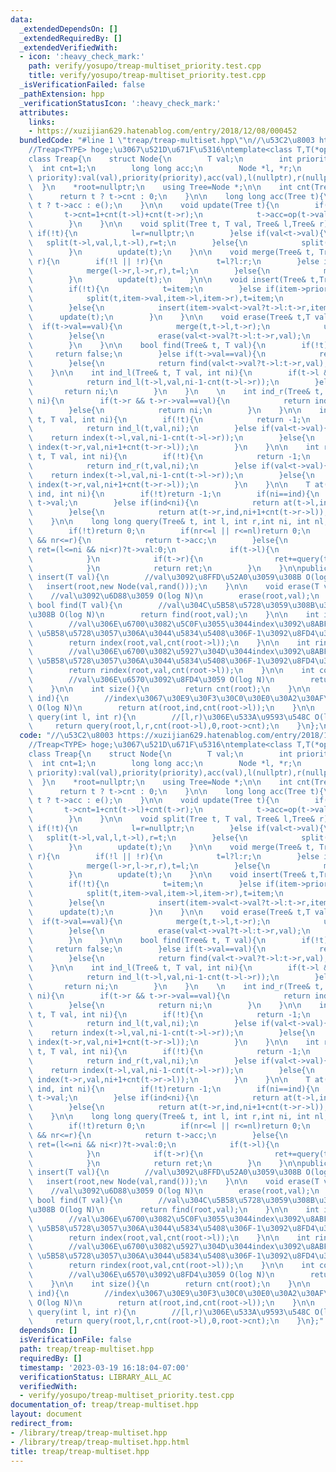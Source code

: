 ```yaml
---
data:
  _extendedDependsOn: []
  _extendedRequiredBy: []
  _extendedVerifiedWith:
  - icon: ':heavy_check_mark:'
    path: verify/yosupo/treap-multiset_priority.test.cpp
    title: verify/yosupo/treap-multiset_priority.test.cpp
  _isVerificationFailed: false
  _pathExtension: hpp
  _verificationStatusIcon: ':heavy_check_mark:'
  attributes:
    links:
    - https://xuzijian629.hatenablog.com/entry/2018/12/08/000452
  bundledCode: "#line 1 \"treap/treap-multiset.hpp\"\n//\u53C2\u8003 https://xuzijian629.hatenablog.com/entry/2018/12/08/000452\n\
    //Treap<TYPE> hoge;\u3067\u521D\u671F\u5316\ntemplate<class T,T(*op)(T,T),T(*e)()>\n\
    class Treap{\n    struct Node{\n        T val;\n        int priority;\n      \
    \  int cnt=1;\n        long long acc;\n        Node *l, *r;\n        Node(T val,int\
    \ priority):val(val),priority(priority),acc(val),l(nullptr),r(nullptr){};\n  \
    \  }\n    *root=nullptr;\n    using Tree=Node *;\n\n    int cnt(Tree t) {\n  \
    \      return t ? t->cnt : 0;\n    }\n\n    long long acc(Tree t){\n        return\
    \ t ? t->acc : e();\n    }\n\n    void update(Tree t){\n        if(t){\n     \
    \       t->cnt=1+cnt(t->l)+cnt(t->r);\n            t->acc=op(t->val,op(acc(t->l),acc(t->r)));\n\
    \        }\n    }\n\n    void split(Tree t, T val, Tree& l,Tree& r){\n       \
    \ if(!t){\n            l=r=nullptr;\n        }else if(val<t->val){\n         \
    \   split(t->l,val,l,t->l),r=t;\n        }else{\n            split(t->r,val,t->r,r),l=t;\n\
    \        }\n        update(t);\n    }\n\n    void merge(Tree& t, Tree l, Tree\
    \ r){\n        if(!l || !r){\n            t=l?l:r;\n        }else if(l->priority>r->priority){\n\
    \            merge(l->r,l->r,r),t=l;\n        }else{\n            merge(r->l,l,r->l),t=r;\n\
    \        }\n        update(t);\n    }\n\n    void insert(Tree& t,Tree item){\n\
    \        if(!t){\n            t=item;\n        }else if(item->priority>t->priority){\n\
    \            split(t,item->val,item->l,item->r),t=item;\n            update(t);\n\
    \        }else{\n            insert(item->val<t->val?t->l:t->r,item);\n      \
    \      update(t);\n        }\n    }\n\n    void erase(Tree& t,T val){\n      \
    \  if(t->val==val){\n            merge(t,t->l,t->r);\n            update(t);\n\
    \        }else{\n            erase(val<t->val?t->l:t->r,val);\n            update(t);\n\
    \        }\n    }\n\n    bool find(Tree& t, T val){\n        if(!t){\n       \
    \     return false;\n        }else if(t->val==val){\n            return true;\n\
    \        }else{\n            return find(val<t->val?t->l:t->r,val);\n        }\n\
    \    }\n\n    int ind_l(Tree& t, T val, int ni){\n        if(t->l && t->l->val==val){\n\
    \            return ind_l(t->l,val,ni-1-cnt(t->l->r));\n        }else{\n     \
    \       return ni;\n        }\n    }\n    \n    int ind_r(Tree& t, T val, int\
    \ ni){\n        if(t->r && t->r->val==val){\n            return ind_r(t->r,val,ni+1+cnt(t->r->l));\n\
    \        }else{\n            return ni;\n        }\n    }\n\n    int index(Tree&\
    \ t, T val, int ni){\n        if(!t){\n            return -1;\n        }else if(t->val==val){\n\
    \            return ind_l(t,val,ni);\n        }else if(val<t->val){\n        \
    \    return index(t->l,val,ni-1-cnt(t->l->r));\n        }else{\n            return\
    \ index(t->r,val,ni+1+cnt(t->r->l));\n        }\n    }\n\n    int rindex(Tree&\
    \ t, T val, int ni){\n        if(!t){\n            return -1;\n        }else if(t->val==val){\n\
    \            return ind_r(t,val,ni);\n        }else if(val<t->val){\n        \
    \    return index(t->l,val,ni-1-cnt(t->l->r));\n        }else{\n            return\
    \ index(t->r,val,ni+1+cnt(t->r->l));\n        }\n    }\n\n    T at(Tree& t, int\
    \ ind, int ni){\n        if(!t)return -1;\n        if(ni==ind){\n            return\
    \ t->val;\n        }else if(ind<ni){\n            return at(t->l,ind,ni-1-cnt(t->l->r));\n\
    \        }else{\n            return at(t->r,ind,ni+1+cnt(t->r->l));\n        }\n\
    \    }\n\n    long long query(Tree& t, int l, int r,int ni, int nl,int nr){\n\
    \        if(!t)return 0;\n        if(nr<=l || r<=nl)return 0;\n        if(l<=nl\
    \ && nr<=r){\n            return t->acc;\n        }else{\n            long long\
    \ ret=(l<=ni && ni<r)?t->val:0;\n            if(t->l){\n                ret+=query(t->l,l,r,ni-1-cnt(t->l->r),nl,nl+cnt(t->l));\n\
    \            }\n            if(t->r){\n                ret+=query(t->r,l,r,ni+1+cnt(t->r->l),nr-cnt(t->r),nr);\n\
    \            }\n            return ret;\n        }\n    }\n\npublic:\n    void\
    \ insert(T val){\n        //val\u3092\u8FFD\u52A0\u3059\u308B O(log N)\n     \
    \   insert(root,new Node(val,rand()));\n    }\n\n    void erase(T val){\n    \
    \    //val\u3092\u6D88\u3059 O(log N)\n        erase(root,val);\n    }\n\n   \
    \ bool find(T val){\n        //val\u304C\u5B58\u5728\u3059\u308B\u304B\u8ABF\u3079\
    \u308B O(log N)\n        return find(root,val);\n    }\n\n    int index(T val){\n\
    \        //val\u306E\u6700\u3082\u5C0F\u3055\u3044index\u3092\u8ABF\u3079\u308B\
    \ \u5B58\u5728\u3057\u306A\u3044\u5834\u5408\u306F-1\u3092\u8FD4\u3059 O(log N)\n\
    \        return index(root,val,cnt(root->l));\n    }\n\n    int rindex(T val){\n\
    \        //val\u306E\u6700\u3082\u5927\u304D\u3044index\u3092\u8ABF\u3079\u308B\
    \ \u5B58\u5728\u3057\u306A\u3044\u5834\u5408\u306F-1\u3092\u8FD4\u3059 O(log N)\n\
    \        return rindex(root,val,cnt(root->l));\n    }\n\n    int count(T val){\n\
    \        //val\u306E\u6570\u3092\u8FD4\u3059 O(log N)\n        return rindex(val)-index(val)+1;\n\
    \    }\n\n    int size(){\n        return cnt(root);\n    }\n\n    T operator[](int\
    \ ind){\n        //index\u3067\u30E9\u30F3\u30C0\u30E0\u30A2\u30AF\u30BB\u30B9\
    \ O(log N)\n        return at(root,ind,cnt(root->l));\n    }\n\n    long long\
    \ query(int l, int r){\n        //[l,r)\u306E\u533A\u9593\u548C O(log N)\n   \
    \     return query(root,l,r,cnt(root->l),0,root->cnt);\n    }\n};\n"
  code: "//\u53C2\u8003 https://xuzijian629.hatenablog.com/entry/2018/12/08/000452\n\
    //Treap<TYPE> hoge;\u3067\u521D\u671F\u5316\ntemplate<class T,T(*op)(T,T),T(*e)()>\n\
    class Treap{\n    struct Node{\n        T val;\n        int priority;\n      \
    \  int cnt=1;\n        long long acc;\n        Node *l, *r;\n        Node(T val,int\
    \ priority):val(val),priority(priority),acc(val),l(nullptr),r(nullptr){};\n  \
    \  }\n    *root=nullptr;\n    using Tree=Node *;\n\n    int cnt(Tree t) {\n  \
    \      return t ? t->cnt : 0;\n    }\n\n    long long acc(Tree t){\n        return\
    \ t ? t->acc : e();\n    }\n\n    void update(Tree t){\n        if(t){\n     \
    \       t->cnt=1+cnt(t->l)+cnt(t->r);\n            t->acc=op(t->val,op(acc(t->l),acc(t->r)));\n\
    \        }\n    }\n\n    void split(Tree t, T val, Tree& l,Tree& r){\n       \
    \ if(!t){\n            l=r=nullptr;\n        }else if(val<t->val){\n         \
    \   split(t->l,val,l,t->l),r=t;\n        }else{\n            split(t->r,val,t->r,r),l=t;\n\
    \        }\n        update(t);\n    }\n\n    void merge(Tree& t, Tree l, Tree\
    \ r){\n        if(!l || !r){\n            t=l?l:r;\n        }else if(l->priority>r->priority){\n\
    \            merge(l->r,l->r,r),t=l;\n        }else{\n            merge(r->l,l,r->l),t=r;\n\
    \        }\n        update(t);\n    }\n\n    void insert(Tree& t,Tree item){\n\
    \        if(!t){\n            t=item;\n        }else if(item->priority>t->priority){\n\
    \            split(t,item->val,item->l,item->r),t=item;\n            update(t);\n\
    \        }else{\n            insert(item->val<t->val?t->l:t->r,item);\n      \
    \      update(t);\n        }\n    }\n\n    void erase(Tree& t,T val){\n      \
    \  if(t->val==val){\n            merge(t,t->l,t->r);\n            update(t);\n\
    \        }else{\n            erase(val<t->val?t->l:t->r,val);\n            update(t);\n\
    \        }\n    }\n\n    bool find(Tree& t, T val){\n        if(!t){\n       \
    \     return false;\n        }else if(t->val==val){\n            return true;\n\
    \        }else{\n            return find(val<t->val?t->l:t->r,val);\n        }\n\
    \    }\n\n    int ind_l(Tree& t, T val, int ni){\n        if(t->l && t->l->val==val){\n\
    \            return ind_l(t->l,val,ni-1-cnt(t->l->r));\n        }else{\n     \
    \       return ni;\n        }\n    }\n    \n    int ind_r(Tree& t, T val, int\
    \ ni){\n        if(t->r && t->r->val==val){\n            return ind_r(t->r,val,ni+1+cnt(t->r->l));\n\
    \        }else{\n            return ni;\n        }\n    }\n\n    int index(Tree&\
    \ t, T val, int ni){\n        if(!t){\n            return -1;\n        }else if(t->val==val){\n\
    \            return ind_l(t,val,ni);\n        }else if(val<t->val){\n        \
    \    return index(t->l,val,ni-1-cnt(t->l->r));\n        }else{\n            return\
    \ index(t->r,val,ni+1+cnt(t->r->l));\n        }\n    }\n\n    int rindex(Tree&\
    \ t, T val, int ni){\n        if(!t){\n            return -1;\n        }else if(t->val==val){\n\
    \            return ind_r(t,val,ni);\n        }else if(val<t->val){\n        \
    \    return index(t->l,val,ni-1-cnt(t->l->r));\n        }else{\n            return\
    \ index(t->r,val,ni+1+cnt(t->r->l));\n        }\n    }\n\n    T at(Tree& t, int\
    \ ind, int ni){\n        if(!t)return -1;\n        if(ni==ind){\n            return\
    \ t->val;\n        }else if(ind<ni){\n            return at(t->l,ind,ni-1-cnt(t->l->r));\n\
    \        }else{\n            return at(t->r,ind,ni+1+cnt(t->r->l));\n        }\n\
    \    }\n\n    long long query(Tree& t, int l, int r,int ni, int nl,int nr){\n\
    \        if(!t)return 0;\n        if(nr<=l || r<=nl)return 0;\n        if(l<=nl\
    \ && nr<=r){\n            return t->acc;\n        }else{\n            long long\
    \ ret=(l<=ni && ni<r)?t->val:0;\n            if(t->l){\n                ret+=query(t->l,l,r,ni-1-cnt(t->l->r),nl,nl+cnt(t->l));\n\
    \            }\n            if(t->r){\n                ret+=query(t->r,l,r,ni+1+cnt(t->r->l),nr-cnt(t->r),nr);\n\
    \            }\n            return ret;\n        }\n    }\n\npublic:\n    void\
    \ insert(T val){\n        //val\u3092\u8FFD\u52A0\u3059\u308B O(log N)\n     \
    \   insert(root,new Node(val,rand()));\n    }\n\n    void erase(T val){\n    \
    \    //val\u3092\u6D88\u3059 O(log N)\n        erase(root,val);\n    }\n\n   \
    \ bool find(T val){\n        //val\u304C\u5B58\u5728\u3059\u308B\u304B\u8ABF\u3079\
    \u308B O(log N)\n        return find(root,val);\n    }\n\n    int index(T val){\n\
    \        //val\u306E\u6700\u3082\u5C0F\u3055\u3044index\u3092\u8ABF\u3079\u308B\
    \ \u5B58\u5728\u3057\u306A\u3044\u5834\u5408\u306F-1\u3092\u8FD4\u3059 O(log N)\n\
    \        return index(root,val,cnt(root->l));\n    }\n\n    int rindex(T val){\n\
    \        //val\u306E\u6700\u3082\u5927\u304D\u3044index\u3092\u8ABF\u3079\u308B\
    \ \u5B58\u5728\u3057\u306A\u3044\u5834\u5408\u306F-1\u3092\u8FD4\u3059 O(log N)\n\
    \        return rindex(root,val,cnt(root->l));\n    }\n\n    int count(T val){\n\
    \        //val\u306E\u6570\u3092\u8FD4\u3059 O(log N)\n        return rindex(val)-index(val)+1;\n\
    \    }\n\n    int size(){\n        return cnt(root);\n    }\n\n    T operator[](int\
    \ ind){\n        //index\u3067\u30E9\u30F3\u30C0\u30E0\u30A2\u30AF\u30BB\u30B9\
    \ O(log N)\n        return at(root,ind,cnt(root->l));\n    }\n\n    long long\
    \ query(int l, int r){\n        //[l,r)\u306E\u533A\u9593\u548C O(log N)\n   \
    \     return query(root,l,r,cnt(root->l),0,root->cnt);\n    }\n};"
  dependsOn: []
  isVerificationFile: false
  path: treap/treap-multiset.hpp
  requiredBy: []
  timestamp: '2023-03-19 16:18:04-07:00'
  verificationStatus: LIBRARY_ALL_AC
  verifiedWith:
  - verify/yosupo/treap-multiset_priority.test.cpp
documentation_of: treap/treap-multiset.hpp
layout: document
redirect_from:
- /library/treap/treap-multiset.hpp
- /library/treap/treap-multiset.hpp.html
title: treap/treap-multiset.hpp
---
```

